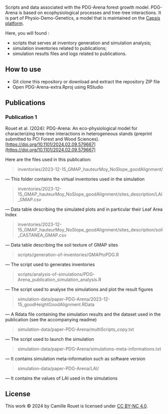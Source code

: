 Scripts and data associated with the PDG-Arena forest growth model. PDG-Arena is based on ecophysiological processes and tree-tree interactions. It is part of Physio-Demo-Genetics, a model that is maintained on the [Capsis platform](https://capsis.cirad.fr/capsis/help_en/physiodemogenetics).

Here, you will found :
- scripts that serves at inventory generation and simulation analysis;
- simulation inventories related to publications;
- simulation results files and logs related to publications.

## How to use 
- Git clone this repository or download and extract the repository ZIP file
- Open PDG-Arena-extra.Rproj using RStudio

## Publications

### Publication 1
Rouet et al. (2024): PDG-Arena: An eco-physiological model for characterizing tree-tree interactions in heterogeneous stands (preprint submitted to PCI Forest and Wood Sciences). [https://doi.org/10.1101/2024.02.09.579667](https://doi.org/10.1101/2024.02.09.579667)

Here are the files used in this publication:

> inventories/2023-12-15_GMAP_hauteurMoy_NoSlope_goodAlignment/ 

— This folder contains the virtual inventories used in the simulation

> inventories/2023-12-15_GMAP_hauteurMoy_NoSlope_goodAlignment/sites_description/LAI_GMAP.csv

— Data table describing the simulated plots and in particular their Leaf Area Index

> inventories/2023-12-15_GMAP_hauteurMoy_NoSlope_goodAlignment/sites_description/soil_CASTANEA_GMAP.csv

— Data table describing the soil texture of GMAP sites

> scripts/generation-of-inventories/GMAPtoPDG.R 

— The script used to generates inventories

> scripts/analysis-of-simulations/PDG-Arena_publication_simulation_analysis.R 

— The script used to analyse the simulations and plot the result figures

> simulation-data/paper-PDG-Arena/2023-12-15_goodHeightGoodAlignment.RData 

— A Rdata file containing the simulation results and the dataset used in the publication (see the accompanying readme)

> simulation-data/paper-PDG-Arena/multiScripts_copy.txt 

— The script used to launch the simulation

> simulation-data/paper-PDG-Arena/simulations-meta-informations.txt 

— It contains simulation meta-information such as software version

> simulation-data/paper-PDG-Arena/LAI/

— It contains the values of LAI used in the simulations



## License
This work © 2024 by Camille Rouet is licensed under [CC BY-NC 4.0](http://creativecommons.org/licenses/by-nc/4.0/).
